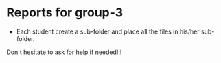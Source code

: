 # Reports for group-3

- Each student create a sub-folder and place all the files in his/her sub-folder.

Don't hesitate to ask for help if needed!!!


